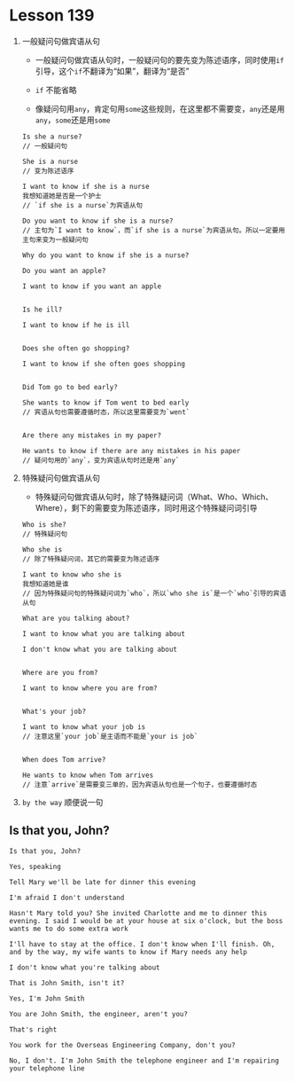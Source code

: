 # Lesson 139

1. 一般疑问句做宾语从句

   - 一般疑问句做宾语从句时，一般疑问句的要先变为陈述语序，同时使用`if`引导，这个`if`不翻译为“如果”，翻译为“是否”

   - `if` 不能省略

   - 像疑问句用`any`，肯定句用`some`这些规则，在这里都不需要变，`any`还是用`any`，`some`还是用`some`

   ```
   Is she a nurse?
   // 一般疑问句

   She is a nurse
   // 变为陈述语序

   I want to know if she is a nurse
   我想知道她是否是一个护士
   // `if she is a nurse`为宾语从句

   Do you want to know if she is a nurse?
   // 主句为`I want to know`，而`if she is a nurse`为宾语从句。所以一定要用主句来变为一般疑问句

   Why do you want to know if she is a nurse?
   ```

   ```
   Do you want an apple?

   I want to know if you want an apple


   Is he ill?

   I want to know if he is ill


   Does she often go shopping?

   I want to know if she often goes shopping


   Did Tom go to bed early?

   She wants to know if Tom went to bed early
   // 宾语从句也需要遵循时态，所以这里需要变为`went`


   Are there any mistakes in my paper?

   He wants to know if there are any mistakes in his paper
   // 疑问句用的`any`，变为宾语从句时还是用`any`
   ```

2. 特殊疑问句做宾语从句

   - 特殊疑问句做宾语从句时，除了特殊疑问词（What、Who、Which、Where），剩下的需要变为陈述语序，同时用这个特殊疑问词引导

   ```
   Who is she?
   // 特殊疑问句

   Who she is
   // 除了特殊疑问词，其它的需要变为陈述语序

   I want to know who she is
   我想知道她是谁
   // 因为特殊疑问句的特殊疑问词为`who`，所以`who she is`是一个`who`引导的宾语从句
   ```

   ```
   What are you talking about?

   I want to know what you are talking about

   I don't know what you are talking about


   Where are you from?

   I want to know where you are from?


   What's your job?

   I want to know what your job is
   // 注意这里`your job`是主语而不能是`your is job`


   When does Tom arrive?

   He wants to know when Tom arrives
   // 注意`arrive`是需要变三单的，因为宾语从句也是一个句子，也要遵循时态
   ```

3. `by the way` 顺便说一句

## Is that you, John?

```
Is that you, John?

Yes, speaking

Tell Mary we'll be late for dinner this evening

I'm afraid I don't understand

Hasn't Mary told you? She invited Charlotte and me to dinner this evening. I said I would be at your house at six o'clock, but the boss wants me to do some extra work

I'll have to stay at the office. I don't know when I'll finish. Oh, and by the way, my wife wants to know if Mary needs any help

I don't know what you're talking about

That is John Smith, isn't it?

Yes, I'm John Smith

You are John Smith, the engineer, aren't you?

That's right

You work for the Overseas Engineering Company, don't you?

No, I don't. I'm John Smith the telephone engineer and I'm repairing your telephone line
```
